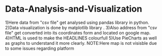 # Data-Analysis-and-Visualization
1)Here data from "csv file" get analysed using pandas library in python.
2)Data visualization is done by matplotlib library .
3)Also address from "csv file" get converted into its coordinates form and located on google map.
4)HTML is used to make the HEADLINES colourfull
5)Use PieCharts as well as graphs to understand it more clearly.
NOTE:Here map is not visisble due to some issues regarding platform
